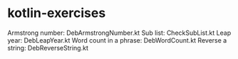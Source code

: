 # kotlin-exercises
Armstrong number: DebArmstrongNumber.kt
Sub list: CheckSubList.kt
Leap year: DebLeapYear.kt
Word count in a phrase: DebWordCount.kt
Reverse a string: DebReverseString.kt
